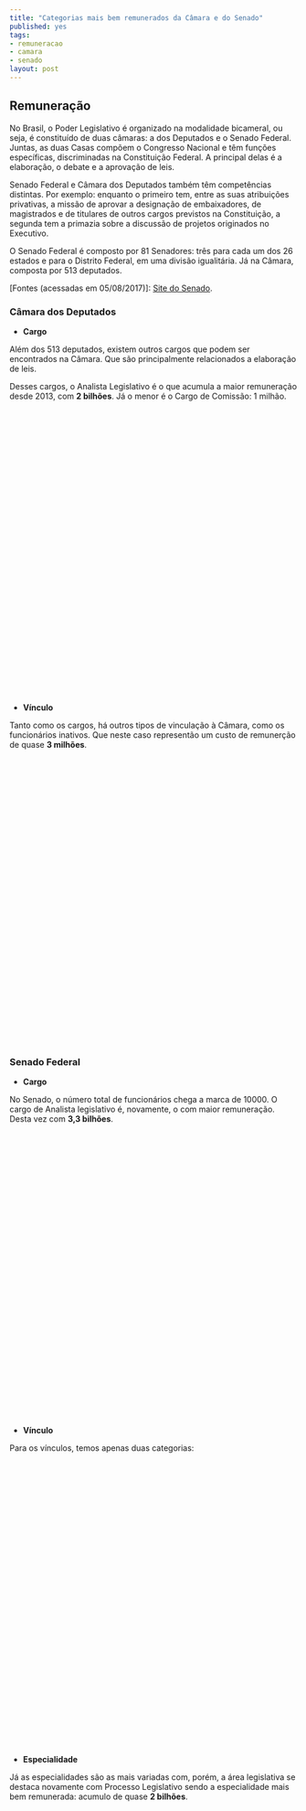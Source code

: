 ```yaml
---
title: "Categorias mais bem remunerados da Câmara e do Senado"
published: yes
tags:
- remuneracao
- camara
- senado
layout: post
---
```






## Remuneração

No Brasil, o Poder Legislativo é organizado na modalidade bicameral, ou seja, é constituído de duas câmaras: a dos Deputados e o Senado Federal. Juntas, as duas Casas compõem o Congresso Nacional e têm funções específicas, discriminadas na Constituição Federal. A principal delas é a elaboração, o debate e a aprovação de leis.

Senado Federal e Câmara dos Deputados também têm competências distintas. Por exemplo: enquanto o primeiro tem, entre as suas atribuições privativas, a missão de aprovar a designação de embaixadores, de magistrados e de titulares de outros cargos previstos na Constituição, a segunda tem a primazia sobre a discussão de projetos originados no Executivo.

O Senado Federal é composto por 81 Senadores: três para cada um dos 26 estados e para o Distrito Federal, em uma divisão igualitária. Já na Câmara, composta por 513 deputados.

[Fontes (acessadas em 05/08/2017)]: [Site do Senado](https://www12.senado.leg.br/transparencia/laipergunta).

### **Câmara dos Deputados**

* **Cargo**

Além dos 513 deputados, existem outros cargos que podem ser encontrados na Câmara. Que são principalmente relacionados a elaboração de leis.

Desses cargos, o Analista Legislativo é o que acumula a maior remuneração desde 2013, com **2 bilhões**. Já o menor é o Cargo de Comissão: 1 milhão. 

<!--html_preserve--><div id="htmlwidget-e649fad2c318a1d9c47c" style="width:100%;height:500px;" class="highchart html-widget"></div>
<script type="application/json" data-for="htmlwidget-e649fad2c318a1d9c47c">{"x":{"hc_opts":{"title":{"text":null},"yAxis":{"title":{"text":"Valor da Remuneração (milhões R$)"},"type":"linear"},"credits":{"enabled":false},"exporting":{"enabled":false},"plotOptions":{"series":{"turboThreshold":0,"showInLegend":true,"marker":{"enabled":true}},"treemap":{"layoutAlgorithm":"squarified"},"bubble":{"minSize":5,"maxSize":25},"scatter":{"marker":{"symbol":"circle"}}},"annotationsOptions":{"enabledButtons":false},"tooltip":{"delayForDisplay":10},"series":[{"name":" ANALISTA LEGISLATIVO","data":[{"area":" ANALISTA LEGISLATIVO","value":2032.38174832,"y":2032.38174832,"name":" ANALISTA LEGISLATIVO"}],"type":"bar"},{"name":" CARGO EM COMISSAO","data":[{"area":" CARGO EM COMISSAO","value":1.4081601,"y":1.4081601,"name":" CARGO EM COMISSAO"}],"type":"bar"},{"name":" DEPUTADO","data":[{"area":" DEPUTADO","value":514.33667766,"y":514.33667766,"name":" DEPUTADO"}],"type":"bar"},{"name":" TECNICO LEGISLATIVO","data":[{"area":" TECNICO LEGISLATIVO","value":1150.52070274,"y":1150.52070274,"name":" TECNICO LEGISLATIVO"}],"type":"bar"}],"xAxis":{"type":"category","title":{"text":"Cargos"}}},"theme":{"chart":{"backgroundColor":"transparent"}},"conf_opts":{"global":{"Date":null,"VMLRadialGradientURL":"http =//code.highcharts.com/list(version)/gfx/vml-radial-gradient.png","canvasToolsURL":"http =//code.highcharts.com/list(version)/modules/canvas-tools.js","getTimezoneOffset":null,"timezoneOffset":0,"useUTC":true},"lang":{"contextButtonTitle":"Chart context menu","decimalPoint":".","downloadJPEG":"Download JPEG image","downloadPDF":"Download PDF document","downloadPNG":"Download PNG image","downloadSVG":"Download SVG vector image","drillUpText":"Back to {series.name}","invalidDate":null,"loading":"Loading...","months":["January","February","March","April","May","June","July","August","September","October","November","December"],"noData":"No data to display","numericSymbols":["k","M","G","T","P","E"],"printChart":"Print chart","resetZoom":"Reset zoom","resetZoomTitle":"Reset zoom level 1:1","shortMonths":["Jan","Feb","Mar","Apr","May","Jun","Jul","Aug","Sep","Oct","Nov","Dec"],"thousandsSep":" ","weekdays":["Sunday","Monday","Tuesday","Wednesday","Thursday","Friday","Saturday"]}},"type":"chart","fonts":[],"debug":false},"evals":[],"jsHooks":[]}</script><!--/html_preserve-->

* **Vínculo**

Tanto como os cargos, há outros tipos de vinculação à Câmara, como os funcionários inativos. Que neste caso representão um custo de remunerção de quase **3 milhões**.

<!--html_preserve--><div id="htmlwidget-3acb94340b58d2c506b2" style="width:100%;height:500px;" class="highchart html-widget"></div>
<script type="application/json" data-for="htmlwidget-3acb94340b58d2c506b2">{"x":{"hc_opts":{"title":{"text":null},"yAxis":{"title":{"text":"Valor da Remuneração (milhões R$)"},"type":"linear"},"credits":{"enabled":false},"exporting":{"enabled":false},"plotOptions":{"series":{"turboThreshold":0,"showInLegend":true,"marker":{"enabled":true}},"treemap":{"layoutAlgorithm":"squarified"},"bubble":{"minSize":5,"maxSize":25},"scatter":{"marker":{"symbol":"circle"}}},"annotationsOptions":{"enabledButtons":false},"tooltip":{"delayForDisplay":10},"series":[{"name":" APOSENTADORIA PARLAMENTAR","data":[{"area":" APOSENTADORIA PARLAMENTAR","value":1.49574797,"y":1.49574797,"name":" APOSENTADORIA PARLAMENTAR"}],"type":"bar"},{"name":" CARGO DE NATUREZA ESPECIAL","data":[{"area":" CARGO DE NATUREZA ESPECIAL","value":0.55962438,"y":0.55962438,"name":" CARGO DE NATUREZA ESPECIAL"}],"type":"bar"},{"name":" INATIVO","data":[{"area":" INATIVO","value":2.86145309,"y":2.86145309,"name":" INATIVO"}],"type":"bar"},{"name":" PARLAMENTAR","data":[{"area":" PARLAMENTAR","value":512.84092969,"y":512.84092969,"name":" PARLAMENTAR"}],"type":"bar"},{"name":" PENSAO CIVIL","data":[{"area":" PENSAO CIVIL","value":1.18909502,"y":1.18909502,"name":" PENSAO CIVIL"}],"type":"bar"},{"name":" QUADRO EFETIVO","data":[{"area":" QUADRO EFETIVO","value":3178.85190295,"y":3178.85190295,"name":" QUADRO EFETIVO"}],"type":"bar"},{"name":" SECRETARIO PARLAMENTAR","data":[{"area":" SECRETARIO PARLAMENTAR","value":0.81600529,"y":0.81600529,"name":" SECRETARIO PARLAMENTAR"}],"type":"bar"},{"name":" SECRETARIO PARLAMENTAR REQUISITADO","data":[{"area":" SECRETARIO PARLAMENTAR REQUISITADO","value":0.03253043,"y":0.03253043,"name":" SECRETARIO PARLAMENTAR REQUISITADO"}],"type":"bar"}],"xAxis":{"type":"category","title":{"text":"Vínculo"}}},"theme":{"chart":{"backgroundColor":"transparent"}},"conf_opts":{"global":{"Date":null,"VMLRadialGradientURL":"http =//code.highcharts.com/list(version)/gfx/vml-radial-gradient.png","canvasToolsURL":"http =//code.highcharts.com/list(version)/modules/canvas-tools.js","getTimezoneOffset":null,"timezoneOffset":0,"useUTC":true},"lang":{"contextButtonTitle":"Chart context menu","decimalPoint":".","downloadJPEG":"Download JPEG image","downloadPDF":"Download PDF document","downloadPNG":"Download PNG image","downloadSVG":"Download SVG vector image","drillUpText":"Back to {series.name}","invalidDate":null,"loading":"Loading...","months":["January","February","March","April","May","June","July","August","September","October","November","December"],"noData":"No data to display","numericSymbols":["k","M","G","T","P","E"],"printChart":"Print chart","resetZoom":"Reset zoom","resetZoomTitle":"Reset zoom level 1:1","shortMonths":["Jan","Feb","Mar","Apr","May","Jun","Jul","Aug","Sep","Oct","Nov","Dec"],"thousandsSep":" ","weekdays":["Sunday","Monday","Tuesday","Wednesday","Thursday","Friday","Saturday"]}},"type":"chart","fonts":[],"debug":false},"evals":[],"jsHooks":[]}</script><!--/html_preserve-->

### **Senado Federal**

* **Cargo**

No Senado, o número total de funcionários chega a marca de 10000. O cargo de Analista legislativo é, novamente, o com maior remuneração. Desta vez com **3,3 bilhões**.
<!--html_preserve--><div id="htmlwidget-60656e1ef1de5f652861" style="width:100%;height:500px;" class="highchart html-widget"></div>
<script type="application/json" data-for="htmlwidget-60656e1ef1de5f652861">{"x":{"hc_opts":{"title":{"text":null},"yAxis":{"title":{"text":"Valor da Remuneração (milhões R$)"},"type":"linear"},"credits":{"enabled":false},"exporting":{"enabled":false},"plotOptions":{"series":{"turboThreshold":0,"showInLegend":true,"marker":{"enabled":true}},"treemap":{"layoutAlgorithm":"squarified"},"bubble":{"minSize":5,"maxSize":25},"scatter":{"marker":{"symbol":"circle"}}},"annotationsOptions":{"enabledButtons":false},"tooltip":{"delayForDisplay":10},"series":[{"name":"ADVOGADO","data":[{"area":"ADVOGADO","value":42.17256124,"y":42.17256124,"name":"ADVOGADO"}],"type":"bar"},{"name":"ANALISTA LEGISLATIVO","data":[{"area":"ANALISTA LEGISLATIVO","value":3330.63228795,"y":3330.63228795,"name":"ANALISTA LEGISLATIVO"}],"type":"bar"},{"name":"AUXILIAR LEGISLATIVO","data":[{"area":"AUXILIAR LEGISLATIVO","value":77.25972892,"y":77.25972892,"name":"AUXILIAR LEGISLATIVO"}],"type":"bar"},{"name":"CARGO EM COMISSÃO","data":[{"area":"CARGO EM COMISSÃO","value":773.67466871,"y":773.67466871,"name":"CARGO EM COMISSÃO"}],"type":"bar"},{"name":"CARGO ISOLADO","data":[{"area":"CARGO ISOLADO","value":6.86246664,"y":6.86246664,"name":"CARGO ISOLADO"}],"type":"bar"},{"name":"CONSULTOR LEGISLATIVO","data":[{"area":"CONSULTOR LEGISLATIVO","value":511.08530283,"y":511.08530283,"name":"CONSULTOR LEGISLATIVO"}],"type":"bar"},{"name":"IPC ","data":[{"area":"IPC ","value":12.47854499,"y":12.47854499,"name":"IPC "}],"type":"bar"},{"name":"SECRETÁRIO PARLAMENTAR","data":[{"area":"SECRETÁRIO PARLAMENTAR","value":7.1071824,"y":7.1071824,"name":"SECRETÁRIO PARLAMENTAR"}],"type":"bar"},{"name":"TECNICO LEGISLATIVO","data":[{"area":"TECNICO LEGISLATIVO","value":3119.19319143,"y":3119.19319143,"name":"TECNICO LEGISLATIVO"}],"type":"bar"}],"xAxis":{"type":"category","title":{"text":"Cargos"}}},"theme":{"chart":{"backgroundColor":"transparent"}},"conf_opts":{"global":{"Date":null,"VMLRadialGradientURL":"http =//code.highcharts.com/list(version)/gfx/vml-radial-gradient.png","canvasToolsURL":"http =//code.highcharts.com/list(version)/modules/canvas-tools.js","getTimezoneOffset":null,"timezoneOffset":0,"useUTC":true},"lang":{"contextButtonTitle":"Chart context menu","decimalPoint":".","downloadJPEG":"Download JPEG image","downloadPDF":"Download PDF document","downloadPNG":"Download PNG image","downloadSVG":"Download SVG vector image","drillUpText":"Back to {series.name}","invalidDate":null,"loading":"Loading...","months":["January","February","March","April","May","June","July","August","September","October","November","December"],"noData":"No data to display","numericSymbols":["k","M","G","T","P","E"],"printChart":"Print chart","resetZoom":"Reset zoom","resetZoomTitle":"Reset zoom level 1:1","shortMonths":["Jan","Feb","Mar","Apr","May","Jun","Jul","Aug","Sep","Oct","Nov","Dec"],"thousandsSep":" ","weekdays":["Sunday","Monday","Tuesday","Wednesday","Thursday","Friday","Saturday"]}},"type":"chart","fonts":[],"debug":false},"evals":[],"jsHooks":[]}</script><!--/html_preserve-->

* **Vínculo**

Para os vínculos, temos apenas duas categorias:

<!--html_preserve--><div id="htmlwidget-4f710a1b321df919217c" style="width:100%;height:500px;" class="highchart html-widget"></div>
<script type="application/json" data-for="htmlwidget-4f710a1b321df919217c">{"x":{"hc_opts":{"title":{"text":null},"yAxis":{"title":{"text":"Valor da Remuneração (milhões R$)"},"type":"linear"},"credits":{"enabled":false},"exporting":{"enabled":false},"plotOptions":{"series":{"turboThreshold":0,"showInLegend":true,"marker":{"enabled":true}},"treemap":{"layoutAlgorithm":"squarified"},"bubble":{"minSize":5,"maxSize":25},"scatter":{"marker":{"symbol":"circle"}}},"annotationsOptions":{"enabledButtons":false},"tooltip":{"delayForDisplay":10},"series":[{"name":"COMISSIONADO","data":[{"area":"COMISSIONADO","value":773.67466871,"y":773.67466871,"name":"COMISSIONADO"}],"type":"bar"},{"name":"EFETIVO","data":[{"area":"EFETIVO","value":7106.7912664,"y":7106.7912664,"name":"EFETIVO"}],"type":"bar"}],"xAxis":{"type":"category","title":{"text":"Vínculo"}}},"theme":{"chart":{"backgroundColor":"transparent"}},"conf_opts":{"global":{"Date":null,"VMLRadialGradientURL":"http =//code.highcharts.com/list(version)/gfx/vml-radial-gradient.png","canvasToolsURL":"http =//code.highcharts.com/list(version)/modules/canvas-tools.js","getTimezoneOffset":null,"timezoneOffset":0,"useUTC":true},"lang":{"contextButtonTitle":"Chart context menu","decimalPoint":".","downloadJPEG":"Download JPEG image","downloadPDF":"Download PDF document","downloadPNG":"Download PNG image","downloadSVG":"Download SVG vector image","drillUpText":"Back to {series.name}","invalidDate":null,"loading":"Loading...","months":["January","February","March","April","May","June","July","August","September","October","November","December"],"noData":"No data to display","numericSymbols":["k","M","G","T","P","E"],"printChart":"Print chart","resetZoom":"Reset zoom","resetZoomTitle":"Reset zoom level 1:1","shortMonths":["Jan","Feb","Mar","Apr","May","Jun","Jul","Aug","Sep","Oct","Nov","Dec"],"thousandsSep":" ","weekdays":["Sunday","Monday","Tuesday","Wednesday","Thursday","Friday","Saturday"]}},"type":"chart","fonts":[],"debug":false},"evals":[],"jsHooks":[]}</script><!--/html_preserve-->

* **Especialidade**

Já as especialidades são as mais variadas com, porém, a área legislativa se destaca novamente com Processo Legislativo sendo a especialidade mais bem remunerada: acumulo de quase **2 bilhões**.

<!--html_preserve--><div id="htmlwidget-46d3ea9f79efb79a2096" style="width:100%;height:500px;" class="highchart html-widget"></div>
<script type="application/json" data-for="htmlwidget-46d3ea9f79efb79a2096">{"x":{"hc_opts":{"title":{"text":null},"yAxis":{"title":{"text":"Valor da Remuneração (milhões R$)"},"type":"linear"},"credits":{"enabled":false},"exporting":{"enabled":false},"plotOptions":{"series":{"turboThreshold":0,"showInLegend":true,"marker":{"enabled":true}},"treemap":{"layoutAlgorithm":"squarified"},"bubble":{"minSize":5,"maxSize":25},"scatter":{"marker":{"symbol":"circle"}}},"annotationsOptions":{"enabledButtons":false},"tooltip":{"delayForDisplay":10},"series":[{"name":"ADMINISTRAÇÃO","data":[{"area":"ADMINISTRAÇÃO","value":974.5106681,"y":974.5106681,"name":"ADMINISTRAÇÃO"}],"type":"bar"},{"name":"ADVOCACIA","data":[{"area":"ADVOCACIA","value":46.30815292,"y":46.30815292,"name":"ADVOCACIA"}],"type":"bar"},{"name":"ANÁLISE DE CUSTOS","data":[{"area":"ANÁLISE DE CUSTOS","value":2.62533903,"y":2.62533903,"name":"ANÁLISE DE CUSTOS"}],"type":"bar"},{"name":"ANALISTA LEGISLATIVO","data":[{"area":"ANALISTA LEGISLATIVO","value":3.69529102,"y":3.69529102,"name":"ANALISTA LEGISLATIVO"}],"type":"bar"},{"name":"APOSENTADORIA SERVIDOR IPC/PSSC","data":[{"area":"APOSENTADORIA SERVIDOR IPC/PSSC","value":12.47854499,"y":12.47854499,"name":"APOSENTADORIA SERVIDOR IPC/PSSC"}],"type":"bar"},{"name":"ARQUITETURA","data":[{"area":"ARQUITETURA","value":9.37548639,"y":9.37548639,"name":"ARQUITETURA"}],"type":"bar"},{"name":"ARQUIVOLOGIA","data":[{"area":"ARQUIVOLOGIA","value":10.06995646,"y":10.06995646,"name":"ARQUIVOLOGIA"}],"type":"bar"},{"name":"ASSESSOR","data":[{"area":"ASSESSOR","value":1.23305588,"y":1.23305588,"name":"ASSESSOR"}],"type":"bar"},{"name":"ASSESSORAMENTO EM ORÇAMENTOS","data":[{"area":"ASSESSORAMENTO EM ORÇAMENTOS","value":66.59016517,"y":66.59016517,"name":"ASSESSORAMENTO EM ORÇAMENTOS"}],"type":"bar"},{"name":"ASSESSORAMENTO LEGISLATIVO","data":[{"area":"ASSESSORAMENTO LEGISLATIVO","value":443.10687955,"y":443.10687955,"name":"ASSESSORAMENTO LEGISLATIVO"}],"type":"bar"},{"name":"ASSISTÊNCIA A PLENÁRIOS E PORTARIA","data":[{"area":"ASSISTÊNCIA A PLENÁRIOS E PORTARIA","value":157.79332561,"y":157.79332561,"name":"ASSISTÊNCIA A PLENÁRIOS E PORTARIA"}],"type":"bar"},{"name":"ASSISTÊNCIA SOCIAL","data":[{"area":"ASSISTÊNCIA SOCIAL","value":1.91838316,"y":1.91838316,"name":"ASSISTÊNCIA SOCIAL"}],"type":"bar"},{"name":"BIBLIOTECONOMIA","data":[{"area":"BIBLIOTECONOMIA","value":62.41409793,"y":62.41409793,"name":"BIBLIOTECONOMIA"}],"type":"bar"},{"name":"CHEFE DE GABINETE DA PRESIDÊNCIA","data":[{"area":"CHEFE DE GABINETE DA PRESIDÊNCIA","value":1.33967685,"y":1.33967685,"name":"CHEFE DE GABINETE DA PRESIDÊNCIA"}],"type":"bar"},{"name":"COMUNICAÇÃO SOCIAL","data":[{"area":"COMUNICAÇÃO SOCIAL","value":375.58574908,"y":375.58574908,"name":"COMUNICAÇÃO SOCIAL"}],"type":"bar"},{"name":"CONTABILIDADE","data":[{"area":"CONTABILIDADE","value":40.36274123,"y":40.36274123,"name":"CONTABILIDADE"}],"type":"bar"},{"name":"DIRETOR","data":[{"area":"DIRETOR","value":5.62941076,"y":5.62941076,"name":"DIRETOR"}],"type":"bar"},{"name":"DIRETOR-EXECUTIVO","data":[{"area":"DIRETOR-EXECUTIVO","value":1.38825811,"y":1.38825811,"name":"DIRETOR-EXECUTIVO"}],"type":"bar"},{"name":"DIRETOR DE SECRETARIA","data":[{"area":"DIRETOR DE SECRETARIA","value":2.4832993,"y":2.4832993,"name":"DIRETOR DE SECRETARIA"}],"type":"bar"},{"name":"EDIFICAÇÕES","data":[{"area":"EDIFICAÇÕES","value":265.75748254,"y":265.75748254,"name":"EDIFICAÇÕES"}],"type":"bar"},{"name":"ELETRÔNICA E TELECOMUNICAÇÕES","data":[{"area":"ELETRÔNICA E TELECOMUNICAÇÕES","value":63.70418757,"y":63.70418757,"name":"ELETRÔNICA E TELECOMUNICAÇÕES"}],"type":"bar"},{"name":"ENFERMAGEM","data":[{"area":"ENFERMAGEM","value":64.76559034,"y":64.76559034,"name":"ENFERMAGEM"}],"type":"bar"},{"name":"ENGENHARIA","data":[{"area":"ENGENHARIA","value":30.55717596,"y":30.55717596,"name":"ENGENHARIA"}],"type":"bar"},{"name":"FARMÁCIA","data":[{"area":"FARMÁCIA","value":2.26830071,"y":2.26830071,"name":"FARMÁCIA"}],"type":"bar"},{"name":"FISIOTERAPIA","data":[{"area":"FISIOTERAPIA","value":0.95821766,"y":0.95821766,"name":"FISIOTERAPIA"}],"type":"bar"},{"name":"INFORMÁTICA LEGISLATIVA","data":[{"area":"INFORMÁTICA LEGISLATIVA","value":624.52519066,"y":624.52519066,"name":"INFORMÁTICA LEGISLATIVA"}],"type":"bar"},{"name":"MANUTENÇÃO DE MÁQUINAS GRÁFICAS","data":[{"area":"MANUTENÇÃO DE MÁQUINAS GRÁFICAS","value":8.89669135,"y":8.89669135,"name":"MANUTENÇÃO DE MÁQUINAS GRÁFICAS"}],"type":"bar"},{"name":"MEDICINA","data":[{"area":"MEDICINA","value":101.51167132,"y":101.51167132,"name":"MEDICINA"}],"type":"bar"},{"name":"NaN","data":[{"area":"NaN","value":773.67466871,"y":773.67466871,"name":"NaN"}],"type":"bar"},{"name":"NUTRIÇÃO","data":[{"area":"NUTRIÇÃO","value":0.91111044,"y":0.91111044,"name":"NUTRIÇÃO"}],"type":"bar"},{"name":"ODONTOLOGIA","data":[{"area":"ODONTOLOGIA","value":8.48714466,"y":8.48714466,"name":"ODONTOLOGIA"}],"type":"bar"},{"name":"ORÇAMENTO PÚBLICO","data":[{"area":"ORÇAMENTO PÚBLICO","value":83.4404871,"y":83.4404871,"name":"ORÇAMENTO PÚBLICO"}],"type":"bar"},{"name":"POLICIAL LEGISLATIVO FEDERAL","data":[{"area":"POLICIAL LEGISLATIVO FEDERAL","value":509.39673824,"y":509.39673824,"name":"POLICIAL LEGISLATIVO FEDERAL"}],"type":"bar"},{"name":"PROCESSO INDUSTRIAL GRÁFICO","data":[{"area":"PROCESSO INDUSTRIAL GRÁFICO","value":706.26553286,"y":706.26553286,"name":"PROCESSO INDUSTRIAL GRÁFICO"}],"type":"bar"},{"name":"PROCESSO LEGISLATIVO","data":[{"area":"PROCESSO LEGISLATIVO","value":1983.36444273,"y":1983.36444273,"name":"PROCESSO LEGISLATIVO"}],"type":"bar"},{"name":"PSICOLOGIA","data":[{"area":"PSICOLOGIA","value":7.71578447,"y":7.71578447,"name":"PSICOLOGIA"}],"type":"bar"},{"name":"RADIOLOGIA","data":[{"area":"RADIOLOGIA","value":2.78927184,"y":2.78927184,"name":"RADIOLOGIA"}],"type":"bar"},{"name":"REABILITAÇÃO","data":[{"area":"REABILITAÇÃO","value":2.24106408,"y":2.24106408,"name":"REABILITAÇÃO"}],"type":"bar"},{"name":"REDAÇÃO E REVISÃO","data":[{"area":"REDAÇÃO E REVISÃO","value":79.37036826,"y":79.37036826,"name":"REDAÇÃO E REVISÃO"}],"type":"bar"},{"name":"REGISTRO E REDAÇÃO PARLAMENTAR","data":[{"area":"REGISTRO E REDAÇÃO PARLAMENTAR","value":191.89524542,"y":191.89524542,"name":"REGISTRO E REDAÇÃO PARLAMENTAR"}],"type":"bar"},{"name":"SECRETÁRIO PARLAMENTAR","data":[{"area":"SECRETÁRIO PARLAMENTAR","value":7.1071824,"y":7.1071824,"name":"SECRETÁRIO PARLAMENTAR"}],"type":"bar"},{"name":"SEGURANÇA","data":[{"area":"SEGURANÇA","value":130.61289708,"y":130.61289708,"name":"SEGURANÇA"}],"type":"bar"},{"name":"TELEFONIA","data":[{"area":"TELEFONIA","value":0.76452826,"y":0.76452826,"name":"TELEFONIA"}],"type":"bar"},{"name":"TRADUÇÃO E INTERPRETAÇÃO","data":[{"area":"TRADUÇÃO E INTERPRETAÇÃO","value":10.57647891,"y":10.57647891,"name":"TRADUÇÃO E INTERPRETAÇÃO"}],"type":"bar"}],"xAxis":{"type":"category","title":{"text":"Especialidade"}}},"theme":{"chart":{"backgroundColor":"transparent"}},"conf_opts":{"global":{"Date":null,"VMLRadialGradientURL":"http =//code.highcharts.com/list(version)/gfx/vml-radial-gradient.png","canvasToolsURL":"http =//code.highcharts.com/list(version)/modules/canvas-tools.js","getTimezoneOffset":null,"timezoneOffset":0,"useUTC":true},"lang":{"contextButtonTitle":"Chart context menu","decimalPoint":".","downloadJPEG":"Download JPEG image","downloadPDF":"Download PDF document","downloadPNG":"Download PNG image","downloadSVG":"Download SVG vector image","drillUpText":"Back to {series.name}","invalidDate":null,"loading":"Loading...","months":["January","February","March","April","May","June","July","August","September","October","November","December"],"noData":"No data to display","numericSymbols":["k","M","G","T","P","E"],"printChart":"Print chart","resetZoom":"Reset zoom","resetZoomTitle":"Reset zoom level 1:1","shortMonths":["Jan","Feb","Mar","Apr","May","Jun","Jul","Aug","Sep","Oct","Nov","Dec"],"thousandsSep":" ","weekdays":["Sunday","Monday","Tuesday","Wednesday","Thursday","Friday","Saturday"]}},"type":"chart","fonts":[],"debug":false},"evals":[],"jsHooks":[]}</script><!--/html_preserve-->
